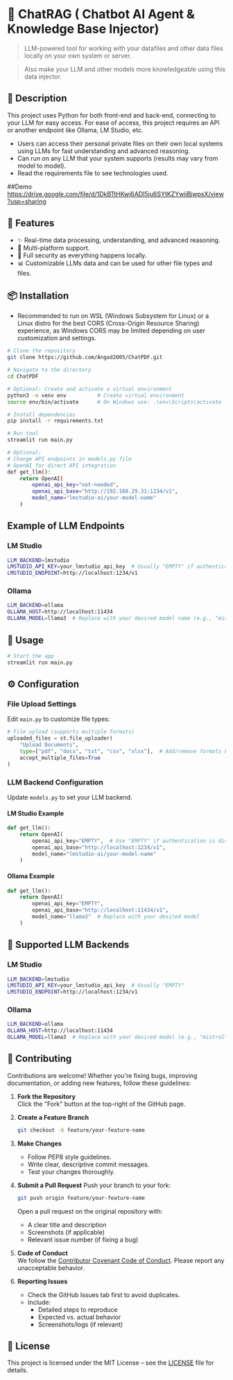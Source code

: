# 🚀 ChatRAG ( Chatbot AI Agent & Knowledge Base Injector)

> LLM-powered tool for working with your datafiles and other data files locally on your own system or server.

> Also make your LLM and other models more knowledgeable using this data injector.

## 📌 Description
This project uses Python for both front-end and back-end, connecting to your LLM for easy access. For ease of access, this project requires an API or another endpoint like Ollama, LM Studio, etc.
- Users can access their personal private files on their own local systems using LLMs for fast understanding and advanced reasoning.
- Can run on any LLM that your system supports (results may vary from model to model).
- Read the requirements file to see technologies used.

##Demo
https://drive.google.com/file/d/1DkBTtHKwj6ADI5ju6SYtKZYwiiBjwpsX/view?usp=sharing


## 🌟 Features
- ✨ Real-time data processing, understanding, and advanced reasoning.
- 🚀 Multi-platform support.
- 🔐 Full security as everything happens locally.
- 📊 Customizable LLMs data and can be used for other file types and files.

## 📦 Installation
- Recommended to run on WSL (Windows Subsystem for Linux) or a Linux distro for the best CORS (Cross-Origin Resource Sharing) experience, as Windows CORS may be limited depending on user customization and settings.

```bash
# Clone the repository
git clone https://github.com/Angad2005/ChatPDF.git

# Navigate to the directory
cd ChatPDF

# Optional: Create and activate a virtual environment
python3 -m venv env          # Create virtual environment
source env/bin/activate      # On Windows use: .\env\Scripts\activate

# Install dependencies
pip install -r requirements.txt

# Run tool
streamlit run main.py

# Optional:
# Change API endpoints in models.py file
# OpenAI for direct API integration
def get_llm():
    return OpenAI(
        openai_api_key="not-needed",
        openai_api_base="http://192.168.29.31:1234/v1",
        model_name="lmstudio-ai/your-model-name"
    )
```

## Example of LLM Endpoints

### LM Studio
```bash
LLM_BACKEND=lmstudio  
LMSTUDIO_API_KEY=your_lmstudio_api_key  # Usually "EMPTY" if authentication is disabled  
LMSTUDIO_ENDPOINT=http://localhost:1234/v1  
```

### Ollama
```bash
LLM_BACKEND=ollama  
OLLAMA_HOST=http://localhost:11434  
OLLAMA_MODEL=llama3  # Replace with your desired model name (e.g., "mistral", "phi3")  
```

## 🧪 Usage
```bash
# Start the app
streamlit run main.py
```

## ⚙️ Configuration

### File Upload Settings
Edit `main.py` to customize file types:

```python
# File upload (supports multiple formats)
uploaded_files = st.file_uploader(
    "Upload Documents",
    type=["pdf", "docx", "txt", "csv", "xlsx"],  # Add/remove formats here
    accept_multiple_files=True
)
```

### LLM Backend Configuration
Update `models.py` to set your LLM backend.

#### LM Studio Example
```python
def get_llm():
    return OpenAI(
        openai_api_key="EMPTY",  # Use "EMPTY" if authentication is disabled
        openai_api_base="http://localhost:1234/v1",
        model_name="lmstudio-ai/your-model-name"
    )
```

#### Ollama Example
```python
def get_llm():
    return OpenAI(
        openai_api_key="EMPTY",
        openai_api_base="http://localhost:11434/v1",
        model_name="llama3"  # Replace with your desired model
    )
```

## 🧩 Supported LLM Backends

### LM Studio
```bash
LLM_BACKEND=lmstudio  
LMSTUDIO_API_KEY=your_lmstudio_api_key  # Usually "EMPTY"
LMSTUDIO_ENDPOINT=http://localhost:1234/v1  
```

### Ollama
```bash
LLM_BACKEND=ollama  
OLLAMA_HOST=http://localhost:11434  
OLLAMA_MODEL=llama3  # Replace with your desired model (e.g., "mistral", "phi3")
```

## 🤝 Contributing
Contributions are welcome! Whether you're fixing bugs, improving documentation, or adding new features, follow these guidelines:

1. **Fork the Repository**  
   Click the "Fork" button at the top-right of the GitHub page.

2. **Create a Feature Branch**
   ```bash
   git checkout -b feature/your-feature-name
   ```

3. **Make Changes**
   - Follow PEP8 style guidelines.
   - Write clear, descriptive commit messages.
   - Test your changes thoroughly.

4. **Submit a Pull Request**
   Push your branch to your fork:
   ```bash
   git push origin feature/your-feature-name
   ```
   Open a pull request on the original repository with:
   - A clear title and description
   - Screenshots (if applicable)
   - Relevant issue number (if fixing a bug)

5. **Code of Conduct**  
   We follow the [Contributor Covenant Code of Conduct](https://www.contributor-covenant.org/). Please report any unacceptable behavior.

6. **Reporting Issues**  
   - Check the GitHub Issues tab first to avoid duplicates.
   - Include:
     - Detailed steps to reproduce
     - Expected vs. actual behavior
     - Screenshots/logs (if relevant)

## 📄 License
This project is licensed under the MIT License – see the [LICENSE](LICENSE) file for details.
